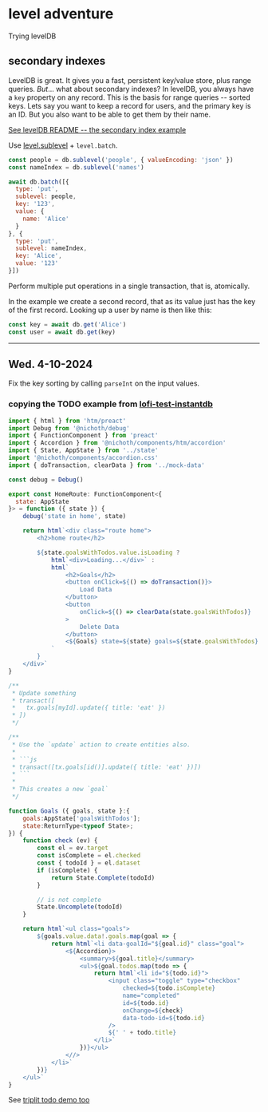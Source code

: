 # level adventure

Trying levelDB

## secondary indexes

LevelDB is great. It gives you a fast, persistent key/value store, plus range queries. *But*... what about secondary indexes? In levelDB, you always have a `key` property on any record. This is the basis for range queries -- sorted keys. Lets say you want to keep a record for users, and the primary key is an ID. But you also want to be able to get them by their name.

[See levelDB README -- the secondary index example](https://github.com/Level/abstract-level?tab=readme-ov-file#dbbatchoperations-options)

Use [level.sublevel](https://github.com/Level/abstract-level?tab=readme-ov-file#sublevel) + `level.batch`.

```js
const people = db.sublevel('people', { valueEncoding: 'json' })
const nameIndex = db.sublevel('names')

await db.batch([{
  type: 'put',
  sublevel: people,
  key: '123',
  value: {
    name: 'Alice'
  }
}, {
  type: 'put',
  sublevel: nameIndex,
  key: 'Alice',
  value: '123'
}])
```

Perform multiple put operations in a single transaction, that is, atomically.

In the example we create a second record, that as its value just has the key of the first record. Looking up a user by name is then like this:

```js
const key = await db.get('Alice')
const user = await db.get(key)
```

-----------------------------------------------------

## Wed. 4-10-2024

Fix the key sorting by calling `parseInt` on the input values.

### copying the TODO example from [lofi-test-instantdb](https://github.com/nichoth/lofi-test-instantdb/blob/main/src/routes/home.ts)

```js
import { html } from 'htm/preact'
import Debug from '@nichoth/debug'
import { FunctionComponent } from 'preact'
import { Accordion } from '@nichoth/components/htm/accordion'
import { State, AppState } from '../state'
import '@nichoth/components/accordion.css'
import { doTransaction, clearData } from '../mock-data'

const debug = Debug()

export const HomeRoute: FunctionComponent<{
  state: AppState
}> = function ({ state }) {
    debug('state in home', state)

    return html`<div class="route home">
        <h2>home route</h2>

        ${state.goalsWithTodos.value.isLoading ?
            html`<div>Loading...</div>` :
            html`
                <h2>Goals</h2>
                <button onClick=${() => doTransaction()}>
                    Load Data
                </button>
                <button
                    onClick=${() => clearData(state.goalsWithTodos)}
                >
                    Delete Data
                </button>
                <${Goals} state=${state} goals=${state.goalsWithTodos} />
            `
        }
    </div>`
}

/**
 * Update something
 * transact([
 *   tx.goals[myId].update({ title: 'eat' })
 * ])
 */

/**
 * Use the `update` action to create entities also.
 *
 * ```js
 * transact([tx.goals[id()].update({ title: 'eat' })])
 * ```
 *
 * This creates a new `goal`
 */

function Goals ({ goals, state }:{
    goals:AppState['goalsWithTodos'];
    state:ReturnType<typeof State>;
}) {
    function check (ev) {
        const el = ev.target
        const isComplete = el.checked
        const { todoId } = el.dataset
        if (isComplete) {
            return State.Complete(todoId)
        }

        // is not complete
        State.Uncomplete(todoId)
    }

    return html`<ul class="goals">
        ${goals.value.data!.goals.map(goal => {
            return html`<li data-goalId="${goal.id}" class="goal">
                <${Accordion}>
                    <summary>${goal.title}</summary>
                    <ul>${goal.todos.map(todo => {
                        return html`<li id="${todo.id}">
                            <input class="toggle" type="checkbox"
                                checked=${todo.isComplete}
                                name="completed"
                                id=${todo.id}
                                onChange=${check}
                                data-todo-id=${todo.id}
                            />
                            ${' ' + todo.title}
                        </li>`
                    })}</ul>
                <//>
            </li>`
        })}
    </ul>`
}
```

See [triplit todo demo too](https://github.com/nichoth/triplit-test/blob/main/src/routes/home.ts)
